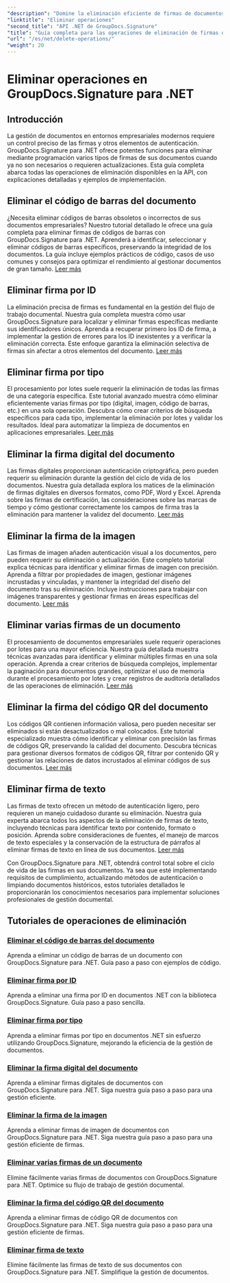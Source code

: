 ```yaml
---
"description": "Domine la eliminación eficiente de firmas de documentos con GroupDocs.Signature para .NET. Aprenda a eliminar códigos de barras, códigos QR, firmas digitales, de texto e imágenes con tutoriales paso a paso completos."
"linktitle": "Eliminar operaciones"
"second_title": "API .NET de GroupDocs.Signature"
"title": "Guía completa para las operaciones de eliminación de firmas de documentos"
"url": "/es/net/delete-operations/"
"weight": 20
---
```


# Eliminar operaciones en GroupDocs.Signature para .NET

## Introducción

La gestión de documentos en entornos empresariales modernos requiere un control preciso de las firmas y otros elementos de autenticación. GroupDocs.Signature para .NET ofrece potentes funciones para eliminar mediante programación varios tipos de firmas de sus documentos cuando ya no son necesarios o requieren actualizaciones. Esta guía completa abarca todas las operaciones de eliminación disponibles en la API, con explicaciones detalladas y ejemplos de implementación.

## Eliminar el código de barras del documento
¿Necesita eliminar códigos de barras obsoletos o incorrectos de sus documentos empresariales? Nuestro tutorial detallado le ofrece una guía completa para eliminar firmas de códigos de barras con GroupDocs.Signature para .NET. Aprenderá a identificar, seleccionar y eliminar códigos de barras específicos, preservando la integridad de los documentos. La guía incluye ejemplos prácticos de código, casos de uso comunes y consejos para optimizar el rendimiento al gestionar documentos de gran tamaño. [Leer más](./delete-barcode/)

## Eliminar firma por ID
La eliminación precisa de firmas es fundamental en la gestión del flujo de trabajo documental. Nuestra guía completa muestra cómo usar GroupDocs.Signature para localizar y eliminar firmas específicas mediante sus identificadores únicos. Aprenda a recuperar primero los ID de firma, a implementar la gestión de errores para los ID inexistentes y a verificar la eliminación correcta. Este enfoque garantiza la eliminación selectiva de firmas sin afectar a otros elementos del documento. [Leer más](./delete-signature-by-id/)

## Eliminar firma por tipo
El procesamiento por lotes suele requerir la eliminación de todas las firmas de una categoría específica. Este tutorial avanzado muestra cómo eliminar eficientemente varias firmas por tipo (digital, imagen, código de barras, etc.) en una sola operación. Descubra cómo crear criterios de búsqueda específicos para cada tipo, implementar la eliminación por lotes y validar los resultados. Ideal para automatizar la limpieza de documentos en aplicaciones empresariales. [Leer más](./delete-signature-by-type/)

## Eliminar la firma digital del documento
Las firmas digitales proporcionan autenticación criptográfica, pero pueden requerir su eliminación durante la gestión del ciclo de vida de los documentos. Nuestra guía detallada explora los matices de la eliminación de firmas digitales en diversos formatos, como PDF, Word y Excel. Aprenda sobre las firmas de certificación, las consideraciones sobre las marcas de tiempo y cómo gestionar correctamente los campos de firma tras la eliminación para mantener la validez del documento. [Leer más](./delete-digital-signature/)

## Eliminar la firma de la imagen
Las firmas de imagen añaden autenticación visual a los documentos, pero pueden requerir su eliminación o actualización. Este completo tutorial explica técnicas para identificar y eliminar firmas de imagen con precisión. Aprenda a filtrar por propiedades de imagen, gestionar imágenes incrustadas y vinculadas, y mantener la integridad del diseño del documento tras su eliminación. Incluye instrucciones para trabajar con imágenes transparentes y gestionar firmas en áreas específicas del documento. [Leer más](./delete-image-signature/)

## Eliminar varias firmas de un documento
El procesamiento de documentos empresariales suele requerir operaciones por lotes para una mayor eficiencia. Nuestra guía detallada muestra técnicas avanzadas para identificar y eliminar múltiples firmas en una sola operación. Aprenda a crear criterios de búsqueda complejos, implementar la paginación para documentos grandes, optimizar el uso de memoria durante el procesamiento por lotes y crear registros de auditoría detallados de las operaciones de eliminación. [Leer más](./delete-multiple-signatures/)

## Eliminar la firma del código QR del documento
Los códigos QR contienen información valiosa, pero pueden necesitar ser eliminados si están desactualizados o mal colocados. Este tutorial especializado muestra cómo identificar y eliminar con precisión las firmas de códigos QR, preservando la calidad del documento. Descubra técnicas para gestionar diversos formatos de códigos QR, filtrar por contenido QR y gestionar las relaciones de datos incrustados al eliminar códigos de sus documentos. [Leer más](./delete-qr-code-signature/)

## Eliminar firma de texto
Las firmas de texto ofrecen un método de autenticación ligero, pero requieren un manejo cuidadoso durante su eliminación. Nuestra guía experta abarca todos los aspectos de la eliminación de firmas de texto, incluyendo técnicas para identificar texto por contenido, formato o posición. Aprenda sobre consideraciones de fuentes, el manejo de marcos de texto especiales y la conservación de la estructura de párrafos al eliminar firmas de texto en línea de sus documentos. [Leer más](./delete-text-signature/)

Con GroupDocs.Signature para .NET, obtendrá control total sobre el ciclo de vida de las firmas en sus documentos. Ya sea que esté implementando requisitos de cumplimiento, actualizando métodos de autenticación o limpiando documentos históricos, estos tutoriales detallados le proporcionarán los conocimientos necesarios para implementar soluciones profesionales de gestión documental.

## Tutoriales de operaciones de eliminación
### [Eliminar el código de barras del documento](./delete-barcode/)
Aprenda a eliminar un código de barras de un documento con GroupDocs.Signature para .NET. Guía paso a paso con ejemplos de código.
### [Eliminar firma por ID](./delete-signature-by-id/)
Aprenda a eliminar una firma por ID en documentos .NET con la biblioteca GroupDocs.Signature. Guía paso a paso sencilla.
### [Eliminar firma por tipo](./delete-signature-by-type/)
Aprenda a eliminar firmas por tipo en documentos .NET sin esfuerzo utilizando GroupDocs.Signature, mejorando la eficiencia de la gestión de documentos.
### [Eliminar la firma digital del documento](./delete-digital-signature/)
Aprenda a eliminar firmas digitales de documentos con GroupDocs.Signature para .NET. Siga nuestra guía paso a paso para una gestión eficiente.
### [Eliminar la firma de la imagen](./delete-image-signature/)
Aprenda a eliminar firmas de imagen de documentos con GroupDocs.Signature para .NET. Siga nuestra guía paso a paso para una gestión eficiente de firmas.
### [Eliminar varias firmas de un documento](./delete-multiple-signatures/)
Elimine fácilmente varias firmas de documentos con GroupDocs.Signature para .NET. Optimice su flujo de trabajo de gestión documental.
### [Eliminar la firma del código QR del documento](./delete-qr-code-signature/)
Aprenda a eliminar firmas de código QR de documentos con GroupDocs.Signature para .NET. Siga nuestra guía paso a paso para una gestión eficiente de firmas.
### [Eliminar firma de texto](./delete-text-signature/)
Elimine fácilmente las firmas de texto de sus documentos con GroupDocs.Signature para .NET. Simplifique la gestión de documentos.